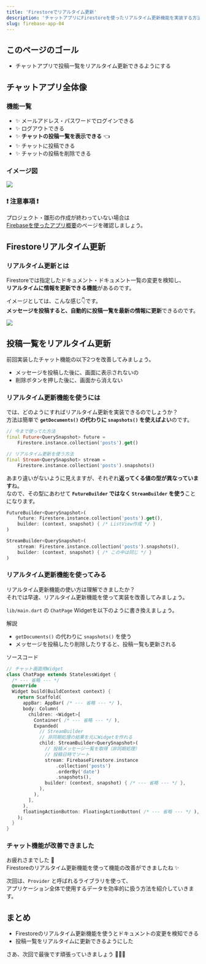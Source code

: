 ```yaml
---
title: 'Firestoreでリアルタイム更新'
description: 'チャットアプリにFirestoreを使ったリアルタイム更新機能を実装する方法を紹介'
slug: firebase-app-04
---
```


## このページのゴール

- チャットアプリで投稿一覧をリアルタイム更新できるようにする


## チャットアプリ全体像

### 機能一覧

- ✨ メールアドレス・パスワードでログインできる
- ✨ ログアウトできる
- ✨ **チャットの投稿一覧を表示できる** 👈
- ✨ チャットに投稿できる
- ✨ チャットの投稿を削除できる

### イメージ図

![](/images/firebase-app/about-firebase-app.svg)

### ❗️ 注意事項 ❗️

プロジェクト・雛形の作成が終わっていない場合は  
[Firebaseを使ったアプリ概要](/firebase-app/about-firebase-app)のページを確認しましょう。


## Firestoreリアルタイム更新

### リアルタイム更新とは

Firestoreでは指定したドキュメント・ドキュメント一覧の変更を検知し、  
**リアルタイムに情報を更新できる機能**があるのです。

イメージとしては、こんな感じ👇です。  
**メッセージを投稿すると、自動的に投稿一覧を最新の情報に更新**できるのです。

![](/images/firebase-app/chat-app-firestore-stream.svg)


## 投稿一覧をリアルタイム更新

前回実装したチャット機能の以下2つを改善してみましょう。

- メッセージを投稿した後に、画面に表示されないの
- 削除ボタンを押した後に、画面から消えない


### リアルタイム更新機能を使うには

では、どのようにすればリアルタイム更新を実装できるのでしょうか？  
方法は簡単で **`getDocuments()` の代わりに `snapshots()` を使えばよい**のです。

```dart
// 今まで使ってた方法
final Future<QuerySnapshot> future =
    Firestore.instance.collection('posts').get()

// リアルタイム更新を使う方法
final Stream<QuerySnapshot> stream =
    Firestore.instance.collection('posts').snapshots()
```

あまり違いがないように見えますが、それぞれ**返ってくる値の型が異なっています**ね。  
なので、その型にあわせて **`FutureBuilder` ではなく `StreamBuilder` を使う**ことになります。

```dart
FutureBuilder<QuerySnapshot>(
    future: Firestore.instance.collection('posts').get(),
    builder: (context, snapshot) { /* ListView作成 */ }
)

StreamBuilder<QuerySnapshot>(
    stream: Firestore.instance.collection('posts').snapshots(),
    builder: (context, snapshot) { /* この中は同じ */ }
)
```

### リアルタイム更新機能を使ってみる

リアルタイム更新機能の使い方は理解できましたか？  
それでは早速、リアルタイム更新機能を使って実装を改善してみましょう。

`lib/main.dart` の `ChatPage` Widgetを以下のように書き換えましょう。

解説

- `getDocuments()` の代わりに `snapshots()` を使う
- メッセージを投稿したり削除したりすると、投稿一覧も更新される

ソースコード

```dart
// チャット画面用Widget
class ChatPage extends StatelessWidget {
  /* --- 省略 --- */
  @override
  Widget build(BuildContext context) {
    return Scaffold(
      appBar: AppBar( /* --- 省略 --- */ ),
      body: Column(
        children: <Widget>[
          Container( /* --- 省略 --- */ ),
          Expanded(
            // StreamBuilder
            // 非同期処理の結果を元にWidgetを作れる
            child: StreamBuilder<QuerySnapshot>(
              // 投稿メッセージ一覧を取得（非同期処理）
              // 投稿日時でソート
              stream: FirebaseFirestore.instance
                  .collection('posts')
                  .orderBy('date')
                  .snapshots(),
              builder: (context, snapshot) { /* --- 省略 --- */ },
            ),
          ),
        ],
      ),
      floatingActionButton: FloatingActionButton( /* --- 省略 --- */ ),
    );
  }
}
```

### チャット機能が改善できました

お疲れさまでした 🎉  
Firestoreのリアルタイム更新機能を使って機能の改善ができましたね ✨

次回は、`Provider` と呼ばれるライブラリを使って、  
アプリケーション全体で使用するデータを効率的に扱う方法を紹介していきます。


## まとめ

- Firestoreのリアルタイム更新機能を使うとドキュメントの変更を検知できる
- 投稿一覧をリアルタイムに更新できるようにした

さあ、次回で最後です頑張っていきましょう 💪💪💪
